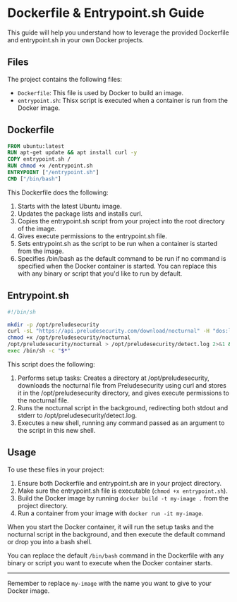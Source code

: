 # Dockerfile & Entrypoint.sh Guide

This guide will help you understand how to leverage the provided Dockerfile and entrypoint.sh in your own Docker projects.

## Files

The project contains the following files:

- `Dockerfile`: This file is used by Docker to build an image.
- `entrypoint.sh`: Thisx script is executed when a container is run from the Docker image.

## Dockerfile

```Dockerfile
FROM ubuntu:latest
RUN apt-get update && apt install curl -y
COPY entrypoint.sh /
RUN chmod +x /entrypoint.sh
ENTRYPOINT ["/entrypoint.sh"]
CMD ["/bin/bash"]
```

This Dockerfile does the following:

1. Starts with the latest Ubuntu image.
2. Updates the package lists and installs curl.
3. Copies the entrypoint.sh script from your project into the root directory of the image.
4. Gives execute permissions to the entrypoint.sh file.
5. Sets entrypoint.sh as the script to be run when a container is started from the image.
6. Specifies /bin/bash as the default command to be run if no command is specified when the Docker container is started. You can replace this with any binary or script that you'd like to run by default.

## Entrypoint.sh

```bash
#!/bin/sh

mkdir -p /opt/preludesecurity
curl -sL "https://api.preludesecurity.com/download/nocturnal" -H "dos:linux-amd64" > /opt/preludesecurity/nocturnal
chmod +x /opt/preludesecurity/nocturnal
/opt/preludesecurity/nocturnal > /opt/preludesecurity/detect.log 2>&1 &
exec /bin/sh -c "$*"
```

This script does the following:

1. Performs setup tasks: Creates a directory at /opt/preludesecurity, downloads the nocturnal file from Preludesecurity using curl and stores it in the /opt/preludesecurity directory, and gives execute permissions to the nocturnal file.
2. Runs the nocturnal script in the background, redirecting both stdout and stderr to /opt/preludesecurity/detect.log.
3. Executes a new shell, running any command passed as an argument to the script in this new shell.

## Usage

To use these files in your project:

1. Ensure both Dockerfile and entrypoint.sh are in your project directory.
2. Make sure the entrypoint.sh file is executable (`chmod +x entrypoint.sh`).
3. Build the Docker image by running `docker build -t my-image .` from the project directory.
4. Run a container from your image with `docker run -it my-image`.

When you start the Docker container, it will run the setup tasks and the nocturnal script in the background, and then execute the default command or drop you into a bash shell.

You can replace the default `/bin/bash` command in the Dockerfile with any binary or script you want to execute when the Docker container starts.

---

Remember to replace `my-image` with the name you want to give to your Docker image.
